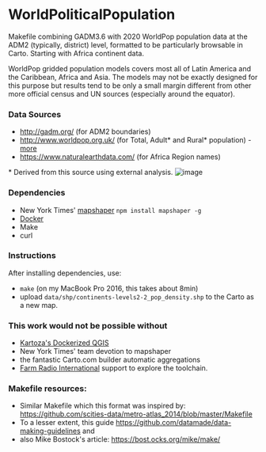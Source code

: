 # WorldPoliticalPopulation

Makefile combining GADM3.6 with 2020 WorldPop population data at the ADM2 (typically, district) level, formatted to be particularly browsable in Carto. Starting with Africa continent data.

WorldPop gridded population models covers most all of Latin America and the Caribbean, Africa and Asia. The models may not be exactly designed for this purpose but results tend to be only a small margin different from other more official census and UN sources (especially around the equator).

### Data Sources

* http://gadm.org/ (for ADM2 boundaries)
* http://www.worldpop.org.uk/ (for Total, Adult\* and Rural\* population) -[more](https://www.nature.com/articles/sdata20171)
* https://www.naturalearthdata.com/ (for Africa Region names)

\* Derived from this source using external analysis.
![image](https://user-images.githubusercontent.com/283343/41885042-34f39822-78c4-11e8-9fcc-6194d032be41.png)

### Dependencies
* New York Times' [mapshaper](https://github.com/mbloch/mapshaper) `npm install
  mapshaper -g`
* [Docker](https://www.docker.com/community-edition)
* Make
* curl

### Instructions
After installing dependencies, use:
* `make` (on my MacBook Pro 2016, this takes about 8min)
* upload `data/shp/continents-levels2-2_pop_density.shp` to the
Carto as a new map.

### This work would not be possible without
* [Kartoza's Dockerized QGIS](https://github.com/kartoza/docker-qgis-desktop)
* New York Times' team devotion to mapshaper
* the fantastic Carto.com builder automatic aggregations
* [Farm Radio International](http://www.farmradio.org/) support to explore the toolchain.

### Makefile resources:
* Similar Makefile which this format was inspired by: https://github.com/scities-data/metro-atlas_2014/blob/master/Makefile
* To a lesser extent, this guide https://github.com/datamade/data-making-guidelines and
* also Mike Bostock's article: https://bost.ocks.org/mike/make/
